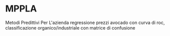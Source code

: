 # MPPLA
Metodi Predittivi Per L'azienda
regressione prezzi avocado con curva di roc, classificazione organico/industriale con matrice di confusione 
